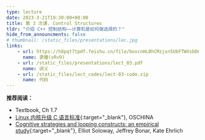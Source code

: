 ```yaml
---
type: lecture
date: 2023-3-21T19:30:00+08:00
title: 第 3 次课. Control Structures
tldr: "介绍 C++ 控制结构——计算机是如何做选择的？"
hide_from_announcments: false
# thumbnail: /static_files/presentations/lec.jpg
links:
    - url: https://h8pqt7tpdf.feishu.cn/file/boxcnHL0hCMzjsn5UbFTWXsbDQh
      name: 录播(sRv9)
    - url: /static_files/presentations/lect_03.pdf
      name: 讲义
    - url: /static_files/lect_codes/lect-03-code.zip
      name: 代码
---
```


**推荐阅读：**

- Textbook, Ch 1.7
- [Linux 内核升级 C 语言标准](https://www.oschina.net/news/184153/linux-kernel-to-modern-c){:target="_blank"}, OSCHINA
- [Cognitive strategies and looping constructs: an empirical study](https://dl.acm.org/doi/pdf/10.1145/182.358436){:target="_blank"}, Elliot Soloway, Jeffrey Bonar, Kate Ehrlich
